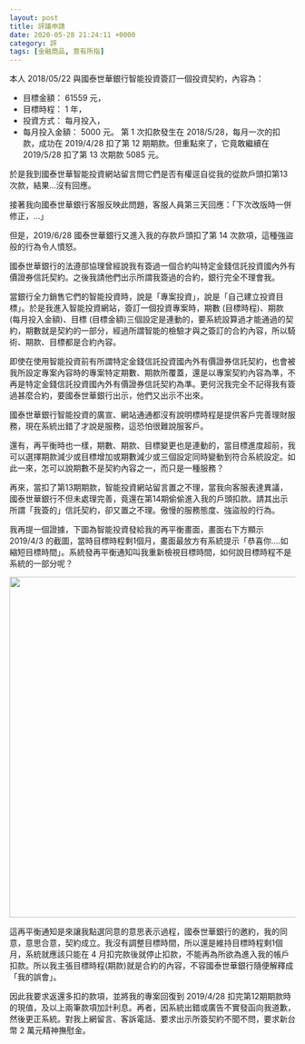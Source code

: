 ```yaml
---
layout: post
title: 評議申請
date: 2020-05-28 21:24:11 +0000
category: 評
tags: [金融商品, 意有所指]
---
```



本人 2018/05/22 與國泰世華銀行智能投資簽訂一個投資契約，內容為：
-	目標金額： 61559 元，
-	目標時程： 1 年，
-	投資方式： 每月投入，
-	每月投入金額： 5000 元。
第 1 次扣款發生在 2018/5/28，每月一次的扣款，成功在 2019/4/28 扣了第 12 期期款。但重點來了，它竟敢繼續在 2019/5/28 扣了第 13 次期款 5085 元。

於是我到國泰世華智能投資網站留言問它們是否有權逕自從我的從款戶頭扣第13次款，結果…沒有回應。

接著我向國泰世華銀行客服反映此問題，客服人員第三天回應：「下次改版時一併修正，…」

但是，2019/6/28 國泰世華銀行又進入我的存款戶頭扣了第 14 次款項，這種強盜般的行為令人憤怒。

國泰世華銀行的法遵部協理曾經說我有簽過一個合約叫特定金錢信託投資國內外有價證券信託契約。之後我請他們出示所謂我簽過的合約，銀行完全不理會我。

當銀行全力銷售它們的智能投資時，說是「專案投資」，說是「自己建立投資目標」。於是我進入智能投資網站，簽訂一個投資專案時，期數 (目標時程)、期款 (每月投入金額)、目標 (目標金額)三個設定是連動的，要系統設算過才能通過的契約，期數就是契約的一部分，經過所謂智能的檢驗才與之簽訂的合約內容，所以騎術、期款、目標都是合約內容。

即使在使用智能投資前有所謂特定金錢信託投資國內外有價證券信託契約，也會被我所設定專案內容時的專案特定期數、期款所覆蓋，還是以專案契約內容為準，不再是特定金錢信託投資國內外有價證券信託契約為準。更何況我完全不記得我有簽過甚麼合約，要國泰世華銀行出示，他們又出示不出來。

國泰世華銀行智能投資的廣宣、網站通通都沒有說明標時程是提供客戶完善理財服務，現在系統出錯了才說是服務，這恐怕很難說服客戶。

還有，再平衡時也一樣，期數、期款、目標變更也是連動的，當目標進度超前，我可以選擇期款減少或目標增加或期數減少或三個設定同時變動到符合系統設定。如此一來，怎可以說期數不是契約內容之一，而只是一種服務？

再來，當扣了第13期期款，智能投資網站留言置之不理，當我向客服表達異議，國泰世華銀行不但未處理完善，竟還在第14期偷偷進入我的戶頭扣款。請其出示所謂「我簽的」信託契約，卻又置之不理。傲慢的服務態度、強盜般的行為。

我再提一個證據，下圖為智能投資發給我的再平衡畫面，畫面右下方顯示 2019/4/3 的截圖，當時目標時程剩1個月，畫面最放方有系統提示「恭喜你….如縮短目標時間」。系統發再平衡通知叫我重新檢視目標時間，如何說目標時程不是系統的一部分呢？

<img src="https://doltegg.github.io/cathax/assets/img/2020/rebalance.jpg" style="width:600px"/>

這再平衡通知是來讓我點選同意的意思表示過程，國泰世華銀行的邀約，我的同意，意思合意，契約成立。我沒有調整目標時間，所以還是維持目標時程剩1個月，系統就應該只能在 4 月扣完款後就停止扣款，不能再為所欲為進入我的帳戶扣款。所以我主張目標時程(期款)就是合約的內容，不容國泰世華銀行隨便解釋成「我的誤會」。

因此我要求返還多扣的款項，並將我的專案回復到 2019/4/28 扣完第12期期款時的現值，及以上兩筆款項加計利息。再者，因系統出錯或廣告不實發函向我道歉，然後更正系統。對我上網留言、客訴電話、要求出示所簽契約不聞不問，要求新台幣 2 萬元精神撫慰金。
